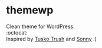 # themewp
Сlean theme for WordPress. <br/>
:octocat: <br/>
Inspired by <a href="https://github.com/Tusko">Tusko Trush</a> and <a href="https://github.com/iceanothers">Sonny</a> :)
